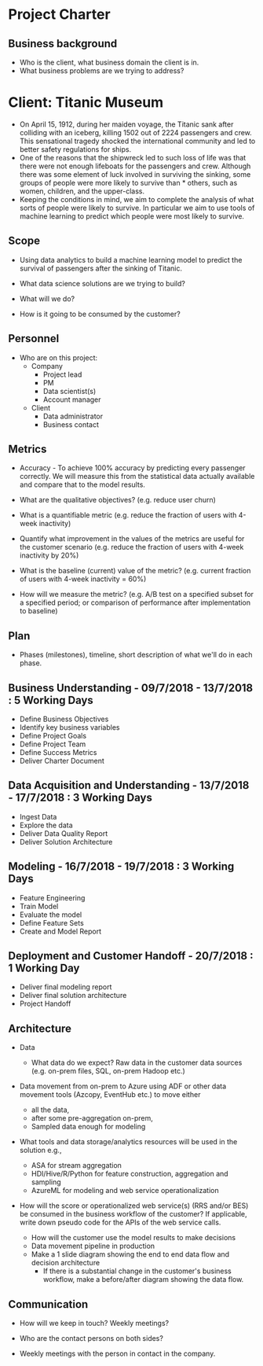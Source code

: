 # Project Charter

## Business background

* Who is the client, what business domain the client is in.
* What business problems are we trying to address?

# Client: Titanic Museum

* On April 15, 1912, during her maiden voyage, the Titanic sank after colliding with an iceberg, killing 1502 out of 2224 passengers and crew. This sensational tragedy shocked the international community and led to better safety regulations for ships.
* One of the reasons that the shipwreck led to such loss of life was that there were not enough lifeboats for the passengers and crew. Although there was some element of luck involved in surviving the sinking, some groups of people were more likely to survive than      * others, such as women, children, and the upper-class.
* Keeping the conditions in mind, we aim to complete the analysis of what sorts of people were likely to survive. In particular we aim   to use tools of machine learning to predict which people were most likely to survive. 

## Scope
* Using data analytics to build a machine learning model to predict the survival of passengers after the sinking of Titanic.

* What data science solutions are we trying to build?
* What will we do?
* How is it going to be consumed by the customer?



## Personnel
* Who are on this project:
	* Company
		* Project lead
		* PM
		* Data scientist(s)
		* Account manager
	* Client
		* Data administrator
		* Business contact
	
## Metrics
* Accuracy - To achieve 100% accuracy by predicting every passenger correctly. We will measure this from the statistical data actually available and compare that to the model results. 

* What are the qualitative objectives? (e.g. reduce user churn)
* What is a quantifiable metric  (e.g. reduce the fraction of users with 4-week inactivity)
* Quantify what improvement in the values of the metrics are useful for the customer scenario (e.g. reduce the  fraction of users with 4-week inactivity by 20%) 
* What is the baseline (current) value of the metric? (e.g. current fraction of users with 4-week inactivity = 60%)
* How will we measure the metric? (e.g. A/B test on a specified subset for a specified period; or comparison of performance after implementation to baseline)



## Plan
* Phases (milestones), timeline, short description of what we'll do in each phase.

## Business Understanding - 09/7/2018 - 13/7/2018 : 5 Working Days 
* Define Business Objectives
* Identify key business variables 
* Define Project Goals 
* Define Project Team 
* Define Success Metrics
* Deliver Charter Document 

## Data Acquisition and Understanding - 13/7/2018 - 17/7/2018 : 3 Working Days 
* Ingest Data 
* Explore the data 
* Deliver Data Quality Report 
* Deliver Solution Architecture 

## Modeling - 16/7/2018 - 19/7/2018 : 3 Working Days 
* Feature Engineering 
* Train Model 
* Evaluate the model
* Define Feature Sets
* Create and Model Report 

## Deployment and Customer Handoff - 20/7/2018 : 1 Working Day
* Deliver final modeling report
* Deliver final solution architecture 
* Project Handoff


## Architecture
* Data
  * What data do we expect? Raw data in the customer data sources (e.g. on-prem files, SQL, on-prem Hadoop etc.)
* Data movement from on-prem to Azure using ADF or other data movement tools (Azcopy, EventHub etc.) to move either
  * all the data, 
  * after some pre-aggregation on-prem,
  * Sampled data enough for modeling 

* What tools and data storage/analytics resources will be used in the solution e.g.,
  * ASA for stream aggregation
  * HDI/Hive/R/Python for feature construction, aggregation and sampling
  * AzureML for modeling and web service operationalization
* How will the score or operationalized web service(s) (RRS and/or BES) be consumed in the business workflow of the customer? If applicable, write down pseudo code for the APIs of the web service calls.
  * How will the customer use the model results to make decisions
  * Data movement pipeline in production
  * Make a 1 slide diagram showing the end to end data flow and decision architecture
    * If there is a substantial change in the customer's business workflow, make a before/after diagram showing the data flow.

## Communication
* How will we keep in touch? Weekly meetings?
* Who are the contact persons on both sides?

* Weekly meetings with the person in contact in the company.
